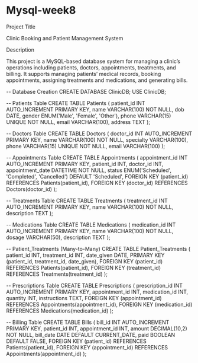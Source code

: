 # Mysql-week8

Project Title

Clinic Booking and Patient Management System

Description

This project is a MySQL-based database system for managing a clinic’s operations including patients, doctors, appointments, treatments, and billing. It supports managing patients’ medical records, booking appointments, assigning treatments and medications, and generating bills.

-- Database Creation
CREATE DATABASE ClinicDB;
USE ClinicDB;

-- Patients Table
CREATE TABLE Patients (
    patient_id INT AUTO_INCREMENT PRIMARY KEY,
    name VARCHAR(100) NOT NULL,
    dob DATE,
    gender ENUM('Male', 'Female', 'Other'),
    phone VARCHAR(15) UNIQUE NOT NULL,
    email VARCHAR(100),
    address TEXT
);

-- Doctors Table
CREATE TABLE Doctors (
    doctor_id INT AUTO_INCREMENT PRIMARY KEY,
    name VARCHAR(100) NOT NULL,
    specialty VARCHAR(100),
    phone VARCHAR(15) UNIQUE NOT NULL,
    email VARCHAR(100)
);

-- Appointments Table
CREATE TABLE Appointments (
    appointment_id INT AUTO_INCREMENT PRIMARY KEY,
    patient_id INT,
    doctor_id INT,
    appointment_date DATETIME NOT NULL,
    status ENUM('Scheduled', 'Completed', 'Cancelled') DEFAULT 'Scheduled',
    FOREIGN KEY (patient_id) REFERENCES Patients(patient_id),
    FOREIGN KEY (doctor_id) REFERENCES Doctors(doctor_id)
);

-- Treatments Table
CREATE TABLE Treatments (
    treatment_id INT AUTO_INCREMENT PRIMARY KEY,
    name VARCHAR(100) NOT NULL,
    description TEXT
);

-- Medications Table
CREATE TABLE Medications (
    medication_id INT AUTO_INCREMENT PRIMARY KEY,
    name VARCHAR(100) NOT NULL,
    dosage VARCHAR(50),
    description TEXT
);

-- Patient_Treatments (Many-to-Many)
CREATE TABLE Patient_Treatments (
    patient_id INT,
    treatment_id INT,
    date_given DATE,
    PRIMARY KEY (patient_id, treatment_id, date_given),
    FOREIGN KEY (patient_id) REFERENCES Patients(patient_id),
    FOREIGN KEY (treatment_id) REFERENCES Treatments(treatment_id)
);

-- Prescriptions Table
CREATE TABLE Prescriptions (
    prescription_id INT AUTO_INCREMENT PRIMARY KEY,
    appointment_id INT,
    medication_id INT,
    quantity INT,
    instructions TEXT,
    FOREIGN KEY (appointment_id) REFERENCES Appointments(appointment_id),
    FOREIGN KEY (medication_id) REFERENCES Medications(medication_id)
);

-- Billing Table
CREATE TABLE Bills (
    bill_id INT AUTO_INCREMENT PRIMARY KEY,
    patient_id INT,
    appointment_id INT,
    amount DECIMAL(10,2) NOT NULL,
    bill_date DATE DEFAULT CURRENT_DATE,
    paid BOOLEAN DEFAULT FALSE,
    FOREIGN KEY (patient_id) REFERENCES Patients(patient_id),
    FOREIGN KEY (appointment_id) REFERENCES Appointments(appointment_id)
);
